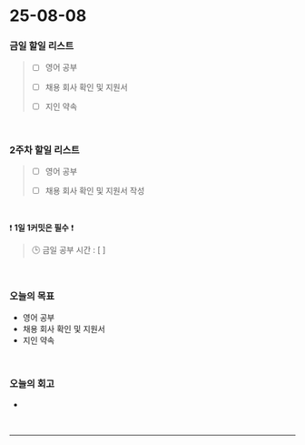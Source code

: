 # 25-08-08

### 금일 할일 리스트
> - [ ] 영어 공부
>
> - [ ] 채용 회사 확인 및 지원서
>
> - [ ] 지인 약속

<br/>

### 2주차 할일 리스트
> - [ ] 영어 공부
>
> - [ ] 채용 회사 확인 및 지원서 작성

<br/>

❗ **1일 1커밋은 필수** ❗

> 🕒 금일 공부 시간 : [ ]

<br/>

### 오늘의 목표
- 영어 공부
- 채용 회사 확인 및 지원서
- 지인 약속

<br>

### 오늘의 회고
- 


<br/>

---
